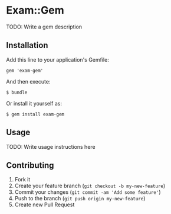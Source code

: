 # Exam::Gem

TODO: Write a gem description

## Installation

Add this line to your application's Gemfile:

    gem 'exam-gem'

And then execute:

    $ bundle

Or install it yourself as:

    $ gem install exam-gem

## Usage

TODO: Write usage instructions here

## Contributing

1. Fork it
2. Create your feature branch (`git checkout -b my-new-feature`)
3. Commit your changes (`git commit -am 'Add some feature'`)
4. Push to the branch (`git push origin my-new-feature`)
5. Create new Pull Request
